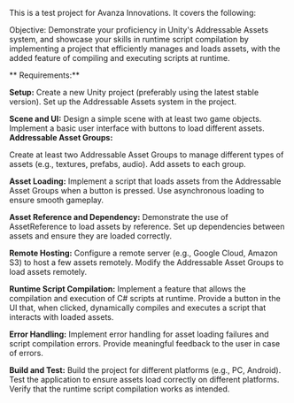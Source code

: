 This is a test project for Avanza Innovations. It covers the following:

Objective: Demonstrate your proficiency in Unity's Addressable Assets system, and showcase your skills in runtime script compilation by implementing a project that efficiently manages and loads assets, with the added feature of compiling and executing scripts at runtime.

** Requirements:**

**Setup:**
Create a new Unity project (preferably using the latest stable version).
Set up the Addressable Assets system in the project.

**Scene and UI:**
Design a simple scene with at least two game objects.
Implement a basic user interface with buttons to load different assets.
**Addressable Asset Groups:**

Create at least two Addressable Asset Groups to manage different types of assets (e.g., textures, prefabs, audio).
Add assets to each group.

**Asset Loading:**
Implement a script that loads assets from the Addressable Asset Groups when a button is pressed.
Use asynchronous loading to ensure smooth gameplay.

**Asset Reference and Dependency:**
Demonstrate the use of AssetReference to load assets by reference.
Set up dependencies between assets and ensure they are loaded correctly.

**Remote Hosting:**
Configure a remote server (e.g., Google Cloud, Amazon S3) to host a few assets remotely.
Modify the Addressable Asset Groups to load assets remotely.

**Runtime Script Compilation:**
Implement a feature that allows the compilation and execution of C# scripts at runtime.
Provide a button in the UI that, when clicked, dynamically compiles and executes a script that interacts with loaded assets.

**Error Handling:**
Implement error handling for asset loading failures and script compilation errors.
Provide meaningful feedback to the user in case of errors.

**Build and Test:**
Build the project for different platforms (e.g., PC, Android).
Test the application to ensure assets load correctly on different platforms.
Verify that the runtime script compilation works as intended.
